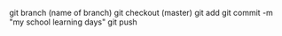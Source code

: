 git branch (name of branch)
git checkout (master)
git add
git commit -m "my school learning days"
git push
